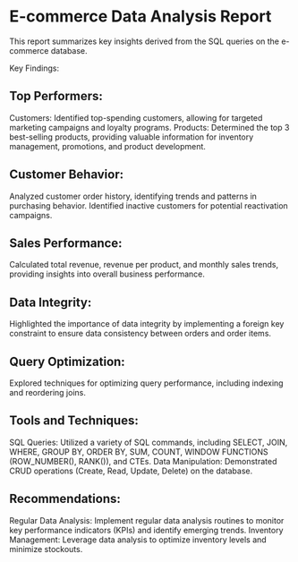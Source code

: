 # E-commerce Data Analysis Report
This report summarizes key insights derived from the SQL queries on the e-commerce database.

Key Findings:

## Top Performers:
Customers: Identified top-spending customers, allowing for targeted marketing campaigns and loyalty programs.
Products: Determined the top 3 best-selling products, providing valuable information for inventory management, promotions, and product development.

## Customer Behavior:
Analyzed customer order history, identifying trends and patterns in purchasing behavior.
Identified inactive customers for potential reactivation campaigns.

## Sales Performance:
Calculated total revenue, revenue per product, and monthly sales trends, providing insights into overall business performance.

## Data Integrity:
Highlighted the importance of data integrity by implementing a foreign key constraint to ensure data consistency between orders and order items.

## Query Optimization:
Explored techniques for optimizing query performance, including indexing and reordering joins.

## Tools and Techniques:
SQL Queries: Utilized a variety of SQL commands, including SELECT, JOIN, WHERE, GROUP BY, ORDER BY, SUM, COUNT, WINDOW FUNCTIONS (ROW_NUMBER(), RANK()), and CTEs.
Data Manipulation: Demonstrated CRUD operations (Create, Read, Update, Delete) on the database.

## Recommendations:

Regular Data Analysis: Implement regular data analysis routines to monitor key performance indicators (KPIs) and identify emerging trends.
Inventory Management: Leverage data analysis to optimize inventory levels and minimize stockouts.